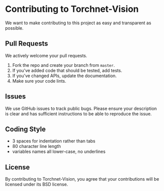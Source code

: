 # Contributing to Torchnet-Vision
We want to make contributing to this project as easy and transparent as
possible.

## Pull Requests
We actively welcome your pull requests.

1. Fork the repo and create your branch from `master`.
2. If you've added code that should be tested, add tests.
3. If you've changed APIs, update the documentation.
4. Make sure your code lints.

## Issues
We use GitHub issues to track public bugs. Please ensure your description is
clear and has sufficient instructions to be able to reproduce the issue.

## Coding Style  
* 3 spaces for indentation rather than tabs
* 80 character line length
* variables names all lower-case, no underlines

## License
By contributing to Torchnet-Vision, you agree that your contributions will be licensed
under its BSD license.
